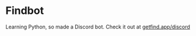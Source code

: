 # Findbot

Learning Python, so made a Discord bot. Check it out at [getfind.app/discord](https://getfind.app/discord)
